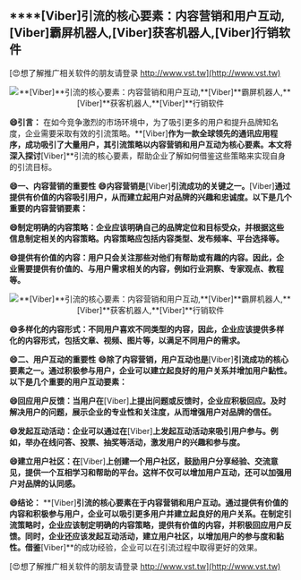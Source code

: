 ## ****[Viber]**引流的核心要素：内容营销和用户互动,**[Viber]**霸屏机器人,**[Viber]**获客机器人,**[Viber]**行销软件**

[😍想了解推广相关软件的朋友请登录 http://www.vst.tw](http://www.vst.tw)

 <center><img src="https://vst.tw/MP4/tuiguang/png/3.png" alt="**[Viber]**引流的核心要素：内容营销和用户互动,**[Viber]**霸屏机器人,**[Viber]**获客机器人,**[Viber]**行销软件"></center>

**😄引言：**
在如今竞争激烈的市场环境中，为了吸引更多的用户和提升品牌知名度，企业需要采取有效的引流策略。**[Viber]**作为一款全球领先的通讯应用程序，成功吸引了大量用户，其引流策略以内容营销和用户互动为核心要素。本文将深入探讨**[Viber]**引流的核心要素，帮助企业了解如何借鉴这些策略来实现自身的引流目标。

**😄一、内容营销的重要性**
**😄内容营销是**[Viber]**引流成功的关键之一。**[Viber]**通过提供有价值的内容吸引用户，从而建立起用户对品牌的兴趣和忠诚度。以下是几个重要的内容营销要素：**

**😄制定明确的内容策略：企业应该明确自己的品牌定位和目标受众，并根据这些信息制定相关的内容策略。内容策略应包括内容类型、发布频率、平台选择等。**

**😄提供有价值的内容：用户只会关注那些对他们有帮助或有趣的内容。因此，企业需要提供有价值的、与用户需求相关的内容，例如行业洞察、专家观点、教程等。**

 <center><img src="https://vst.tw/MP4/tuiguang/png/7.png" alt="**[Viber]**引流的核心要素：内容营销和用户互动,**[Viber]**霸屏机器人,**[Viber]**获客机器人,**[Viber]**行销软件"></center>

**😄多样化的内容形式：不同用户喜欢不同类型的内容，因此，企业应该提供多样化的内容形式，包括文章、视频、图片等，以满足不同用户的需求。**

**😄二、用户互动的重要性**
**😄除了内容营销，用户互动也是**[Viber]**引流成功的核心要素之一。通过积极参与用户，企业可以建立起良好的用户关系并增加用户黏性。以下是几个重要的用户互动要素：**

**😄回应用户反馈：当用户在**[Viber]**上提出问题或反馈时，企业应积极回应。及时解决用户的问题，展示企业的专业性和关注度，从而增强用户对品牌的信任。**

**😄发起互动活动：企业可以通过在**[Viber]**上发起互动活动来吸引用户参与。例如，举办在线问答、投票、抽奖等活动，激发用户的兴趣和参与度。**

**😄建立用户社区：在**[Viber]**上创建一个用户社区，鼓励用户分享经验、交流意见，提供一个互相学习和帮助的平台。这样不仅可以增加用户互动，还可以加强用户对品牌的认同感。**

**😄结论：**
**[Viber]**引流的核心要素在于内容营销和用户互动。通过提供有价值的内容和积极参与用户，企业可以吸引更多用户并建立起良好的用户关系。在制定引流策略时，企业应该制定明确的内容策略，提供有价值的内容，并积极回应用户反馈。同时，企业还应该发起互动活动，建立用户社区，以增加用户的参与度和黏性。借鉴**[Viber]**的成功经验，企业可以在引流过程中取得更好的效果。

[😍想了解推广相关软件的朋友请登录 http://www.vst.tw](http://www.vst.tw)




